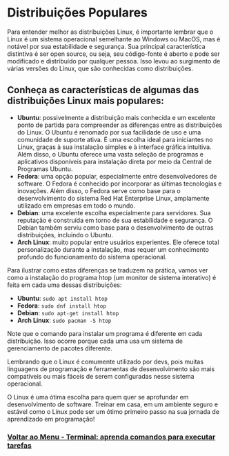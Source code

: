 # Distribuições Populares

Para entender melhor as distribuições Linux, é importante lembrar que o Linux é um sistema operacional semelhante ao Windows ou MacOS, mas é notável por sua estabilidade e segurança. Sua principal característica distintiva é ser open source, ou seja, seu código-fonte é aberto e pode ser modificado e distribuído por qualquer pessoa. Isso levou ao surgimento de várias versões do Linux, que são conhecidas como distribuições.

## Conheça as características de algumas das distribuições Linux mais populares:

- **Ubuntu**: possivelmente a distribuição mais conhecida e um excelente ponto de partida para compreender as diferenças entre as distribuições do Linux. O Ubuntu é renomado por sua facilidade de uso e uma comunidade de suporte ativa. É uma escolha ideal para iniciantes no Linux, graças à sua instalação simples e à interface gráfica intuitiva. Além disso, o Ubuntu oferece uma vasta seleção de programas e aplicativos disponíveis para instalação direta por meio da Central de Programas Ubuntu.
- **Fedora**: uma opção popular, especialmente entre desenvolvedores de software. O Fedora é conhecido por incorporar as últimas tecnologias e inovações. Além disso, o Fedora serve como base para o desenvolvimento do sistema Red Hat Enterprise Linux, amplamente utilizado em empresas em todo o mundo.
- **Debian**: uma excelente escolha especialmente para servidores. Sua reputação é construída em torno de sua estabilidade e segurança. O Debian também serviu como base para o desenvolvimento de outras distribuições, incluindo o Ubuntu.
- **Arch Linux**: muito popular entre usuários experientes. Ele oferece total personalização durante a instalação, mas requer um conhecimento profundo do funcionamento do sistema operacional.

Para ilustrar como estas diferenças se traduzem na prática, vamos ver como a instalação do programa htop (um monitor de sistema interativo) é feita em cada uma dessas distribuições:

- **Ubuntu**: `sudo apt install htop`
- **Fedora**: `sudo dnf install htop`
- **Debian**: `sudo apt-get install htop`
- **Arch Linux**: `sudo pacman -S htop`

Note que o comando para instalar um programa é diferente em cada distribuição. Isso ocorre porque cada uma usa um sistema de gerenciamento de pacotes diferente.

Lembrando que o Linux é comumente utilizado por devs, pois muitas linguagens de programação e ferramentas de desenvolvimento são mais compatíveis ou mais fáceis de serem configuradas nesse sistema operacional.

O Linux é uma ótima escolha para quem quer se aprofundar em desenvolvimento de software. Treinar em casa, em um ambiente seguro e estável como o Linux pode ser um ótimo primeiro passo na sua jornada de aprendizado em programação!

### [Voltar ao Menu - Terminal: aprenda comandos para executar tarefas](../menu.md)